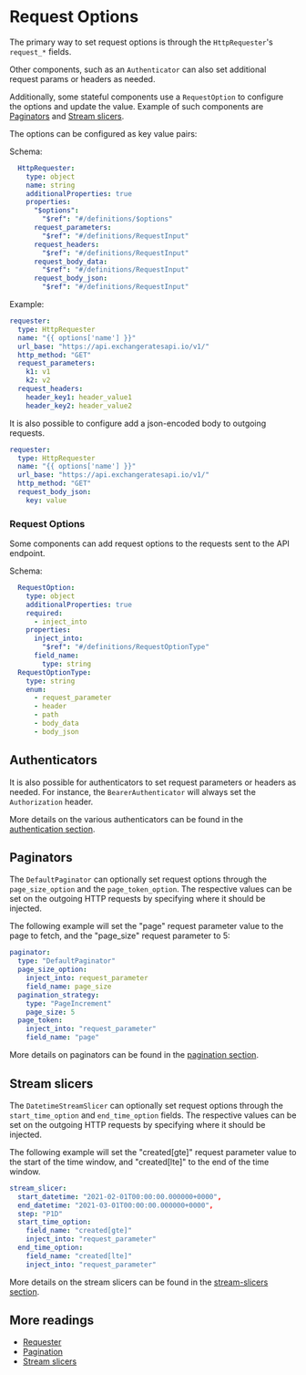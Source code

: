 # Request Options

The primary way to set request options is through the `HttpRequester`'s `request_*` fields.

Other components, such as an `Authenticator` can also set additional request params or headers as needed.

Additionally, some stateful components use a `RequestOption` to configure the options and update the value. Example of such components are [Paginators](./pagination.md) and [Stream slicers](./stream-slicers.md).

The options can be configured as key value pairs:

Schema:

```yaml
  HttpRequester:
    type: object
    name: string
    additionalProperties: true
    properties:
      "$options":
        "$ref": "#/definitions/$options"
      request_parameters:
        "$ref": "#/definitions/RequestInput"
      request_headers:
        "$ref": "#/definitions/RequestInput"
      request_body_data:
        "$ref": "#/definitions/RequestInput"
      request_body_json:
        "$ref": "#/definitions/RequestInput"
```

Example:

```yaml
requester:
  type: HttpRequester
  name: "{{ options['name'] }}"
  url_base: "https://api.exchangeratesapi.io/v1/"
  http_method: "GET"
  request_parameters:
    k1: v1
    k2: v2
  request_headers:
    header_key1: header_value1
    header_key2: header_value2
```

It is also possible to configure add a json-encoded body to outgoing requests.

```yaml
requester:
  type: HttpRequester
  name: "{{ options['name'] }}"
  url_base: "https://api.exchangeratesapi.io/v1/"
  http_method: "GET"
  request_body_json:
    key: value
```

### Request Options

Some components can add request options to the requests sent to the API endpoint.

Schema:

```yaml
  RequestOption:
    type: object
    additionalProperties: true
    required:
      - inject_into
    properties:
      inject_into:
        "$ref": "#/definitions/RequestOptionType"
      field_name:
        type: string
  RequestOptionType:
    type: string
    enum:
      - request_parameter
      - header
      - path
      - body_data
      - body_json
```

## Authenticators

It is also possible for authenticators to set request parameters or headers as needed.
For instance, the `BearerAuthenticator` will always set the `Authorization` header.

More details on the various authenticators can be found in the [authentication section](authentication.md).

## Paginators

The `DefaultPaginator` can optionally set request options through the `page_size_option` and the `page_token_option`.
The respective values can be set on the outgoing HTTP requests by specifying where it should be injected.

The following example will set the "page" request parameter value to the page to fetch, and the "page_size" request parameter to 5:

```yaml
paginator:
  type: "DefaultPaginator"
  page_size_option:
    inject_into: request_parameter
    field_name: page_size
  pagination_strategy:
    type: "PageIncrement"
    page_size: 5
  page_token:
    inject_into: "request_parameter"
    field_name: "page"
```

More details on paginators can be found in the [pagination section](./pagination.md).

## Stream slicers

The `DatetimeStreamSlicer` can optionally set request options through the `start_time_option` and `end_time_option` fields.
The respective values can be set on the outgoing HTTP requests by specifying where it should be injected.

The following example will set the "created[gte]" request parameter value to the start of the time window, and "created[lte]" to the end of the time window.

```yaml
stream_slicer:
  start_datetime: "2021-02-01T00:00:00.000000+0000",
  end_datetime: "2021-03-01T00:00:00.000000+0000",
  step: "P1D"
  start_time_option:
    field_name: "created[gte]"
    inject_into: "request_parameter"
  end_time_option:
    field_name: "created[lte]"
    inject_into: "request_parameter"
```

More details on the stream slicers can be found in the [stream-slicers section](./stream-slicers.md).

## More readings

- [Requester](./requester.md)
- [Pagination](./pagination.md)
- [Stream slicers](./stream-slicers.md)